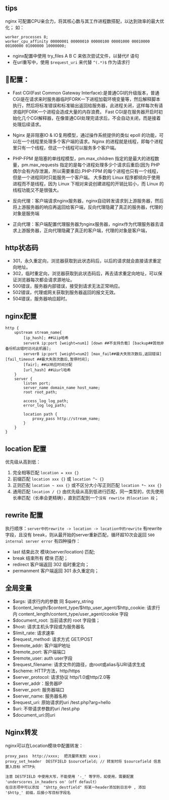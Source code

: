 ﻿tips
---
nginx 可配置CPU亲合力，将其核心数与其工作进程数搭配，以达到效率的最大优化；
如：
```
worker_processes 8;
worker_cpu_affinity 00000001 00000010 00000100 00001000 00010000 00100000 01000000 10000000;
```
- nginx配置中使用 try_files A B C 来依次尝试文件，以替代if 语句
- 在url重写中，使用 `$request_uri` 来代替 `^(.*)$` 作为请求行

配置：
---
- Fast CGI(Fast Common Gateway Interface):是普通CGI的升级版本，普通CGI是在请求来时服务器临时FORK一下进程加载环境变量等，然后解释脚本执行，然后将标准错误和标准输出返回给服务器，此进程关闭，这样每次有请求临时FORK一个进程会造成大量的内存浪费。
Fast CGI是在服务器开启时初始化几个CGI解释器，在像普通CGI处理完请求后，不会自动关闭，而是接着处理后续请求。

- Nginx 是非阻塞IO & IO复用模型，通过操作系统提供的类似 epoll 的功能，可以在一个线程里处理多个客户端的请求。Nginx 的进程就是线程，即每个进程里只有一个线程，但这一个线程可以服务多个客户端。

- PHP-FPM 是阻塞的单线程模型，pm.max_children 指定的是最大的进程数量，pm.max_requests 指定的是每个进程处理多少个请求后重启(因为 PHP 偶尔会有内存泄漏，所以需要重启).PHP-FPM 的每个进程也只有一个线程，但是一个进程同时只能服务一个客户端。
大多数的 Linux 程序都倾向于使用进程而不是线程，因为 Linux 下相对来说创建进程的开销比较小，而 Linux 的线程功能又不是很强大。

- 反向代理：客户端请求nginx服务器，nginx自动转发请求到上游服务器，然后将上游服务器的响应再返回给客户端，反向代理隐藏了真正的服务器，代理的对象是服务端
- 正向代理：客户端配置代理服务器为nginx服务器，nginx作为代理服务器去请求上游服务器，正向代理隐藏了真正的客户端，代理的对象是客户端，

http状态码
---
- 301，永久重定向，浏览器获取到此状态码后，以后的请求就会直接请求重定向地址。
- 302，临时重定向，浏览器获取到此状态码后，再去请求重定向地址，可以保证浏览器每次都会请求源地址。
- 500错误，服务器内部错误，接受到请求无法正常响应。
- 502错误，代理或网关获取到服务器返回的报文无效。
- 504错误，服务器响应超时。


nginx配置
---
```
http {
    upstream stream_name{
        [ip_hash]; ##以ip哈希
        serverA ip:port [weight=num1] [down ##不支持负载] [backup##其他非备份机出错时访问此机器];
        serverB ip:port [weight=num2] [max_fail##最大失败次数后,返回错误] [fail_timeout ##最大失败次数后,暂停时间];
        [fair]; ##以响应时间分配
        [url_hash] ##以url哈希
    }
    server {
        listen port;
        server_name domain_name host_name;
        root root_path;

        access_log log_path;
        error_log log_path;

        location path {
            proxy_pass http://stream_name;
        }
    }
}
```

location 配置
---
优先级从高到低：
1. 完全相等匹配 `location = xxx {}`
2. 前缀匹配  `location xxx {}` 或 `location ^~ {}`
3. 正则匹配 `location ~ xxx {}` 或不区分大小写正则匹配 `location *~ xxx {}`
4. 通用匹配 `location / {}`
由优先级从高到低进行匹配，同一类型的，优先使用长串匹配（长串会更精确），直到匹配到一个`没有 rewrite 的location 段`；

rewrite 配置
---
执行顺序：`server中的rewrite -> location -> location中的rewrite`
有rewrite 字段，且没有 break，则从最开始的server重新匹配，循环超10次会返回 `500 internal server error`
有四种操作：
- last 结束此次 模块(server/location) 匹配;
- break 结束所有 模块 匹配；
- redirect 客户端返回 302 临时重定向；
- permanment 客户端返回 301 永久重定向；

全局变量
---
- \$args: 请求行内的参数 同 $query_string
- \$content_length/\$content_type/\$http_user_agent/\$http_cookie: 请求行内 content_length/content_type/user_agent/cookie 字段
- \$document_root: 当前请求的 root 字段值；
- $host: 请求主机头字段或为服务器名
- $limit_rate: 请求速率
- $request_method: 请求方式 GET/POST
- $remote_addr: 客户端IP地址
- $remote_port: 客户端端口
- $remote_user: auth user字段
- $request_filename: 请求文件的路径，由root或alias与URI请求生成
- $scheme: HTTP方法，http/https
- $server_protocol: 请求协议 http/1.0或http/2.0等
- $server_addr：服务器IP
- $server_port: 服务器端口
- $server_name: 服务器名称
- $request_uri: 原始请求的uri /test.php?arg=hello
- $uri: 不带请求参数的uri /test.php
- $document_uri:同uri

Nginx转发
---
nginx可以在Location模块中配置转发：
```
proxy_pass  http://xxxx;  把流量转发到 xxxx；
proxy_set_header  DESTFIELD $sourcefield; // 转发时将 $sourcefield 信息置入目标 HTTP头

注意 DESTFIELD 中使用大写，不能使用 '-_' 等字符，如使用，需要配置 'underscores_in_headers on'（off default）
在日志项中可以添加  "$http_destfield" 将某一header添加到日志中 , 添加 '$http_' 前缀，后接小写目标字段名
```












